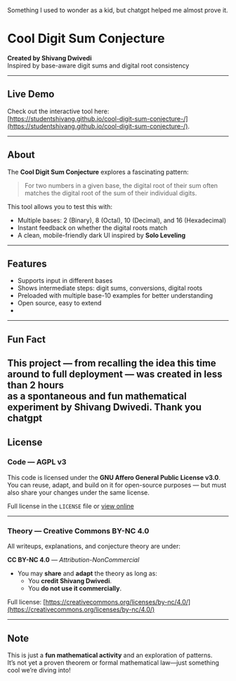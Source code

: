 Something I used to wonder as a kid, but chatgpt helped me almost prove it.


# Cool Digit Sum Conjecture

**Created by Shivang Dwivedi**  
Inspired by base-aware digit sums and digital root consistency

---

## Live Demo

Check out the interactive tool here:  
[https://studentshivang.github.io/cool-digit-sum-conjecture-/](https://studentshivang.github.io/cool-digit-sum-conjecture-/).

---

## About

The **Cool Digit Sum Conjecture** explores a fascinating pattern:

> For two numbers in a given base, the digital root of their sum often matches the digital root of the sum of their individual digits.

This tool allows you to test this with:
- Multiple bases: 2 (Binary), 8 (Octal), 10 (Decimal), and 16 (Hexadecimal)
- Instant feedback on whether the digital roots match
- A clean, mobile-friendly dark UI inspired by **Solo Leveling**

---

## Features

- Supports input in different bases
- Shows intermediate steps: digit sums, conversions, digital roots
- Preloaded with multiple base-10 examples for better understanding
- Open source, easy to extend
- 
---

## Fun Fact

This project — from recalling the idea this time around to full deployment — was created in **less than 2 hours**  
as a spontaneous and fun mathematical experiment by **Shivang Dwivedi**.
Thank you chatgpt 
---

## License
### Code — AGPL v3

This code is licensed under the **GNU Affero General Public License v3.0**.  
You can reuse, adapt, and build on it for open-source purposes — but must also share your changes under the same license.

Full license in the `LICENSE` file or [view online](https://www.gnu.org/licenses/agpl-3.0.html)

---

### Theory — Creative Commons BY-NC 4.0

All writeups, explanations, and conjecture theory are under:

**CC BY-NC 4.0** — *Attribution-NonCommercial*

- You may **share** and **adapt** the theory as long as:
  - You **credit Shivang Dwivedi**.
  - You **do not use it commercially**.

Full license: [https://creativecommons.org/licenses/by-nc/4.0/](https://creativecommons.org/licenses/by-nc/4.0/)

---

## Note

This is just a **fun mathematical activity** and an exploration of patterns.  
It’s not yet a proven theorem or formal mathematical law—just something cool we’re diving into!
